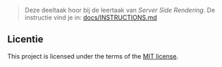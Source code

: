 > Deze deeltaak hoor bij de leertaak van _Server Side Rendering_. De instructie vind je in: [docs/INSTRUCTIONS.md](docs/INSTRUCTIONS.md)



## Licentie

This project is licensed under the terms of the [MIT license](./LICENSE).
